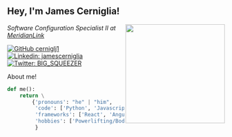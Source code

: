 <h2> Hey, I'm James Cerniglia! </h2>
<img align='right' src="https://oldschool.runescape.wiki/images/8/8c/Strength_cape_emote.gif" width="230">
<p><em>Software Configuration Specialist II at <a href="https://www.meridianlink.com/">MeridianLink</a>
</em></p>

[![GitHub cerniglj1](https://img.shields.io/github/followers/cerniglj1?label=follow&style=social)](https://github.com/cerniglj1)
[![Linkedin: jamescerniglia](https://img.shields.io/badge/-jamescerniglia-blue?style=flat-square&logo=Linkedin&logoColor=white&link=https://www.linkedin.com/in/jamescerniglia/)](https://www.linkedin.com/in/jamescerniglia/)
[![Twitter: BIG_SQUEEZER](https://img.shields.io/twitter/follow/BIG_SQUEEZER?style=social)](https://twitter.com/BIG_SQUEEZER)


About me!
```python
def me():
    return \
        {'pronouns': "he" | "him",
         'code': ['Python', 'Javascript', 'Java', 'Typescript', 'HTML', 'CSS'],
         'frameworks': ['React', 'Angular', 'VueJS', 'Java Spring Boot' ],
         'hobbies': ['Powerlifting/Bodybuilding', 'Video game developer/player', 'Artist']
         }
```
